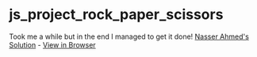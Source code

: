 # js_project_rock_paper_scissors
Took me a while but in the end I managed to get it done!
[Nasser Ahmed's Solution](https://github.com/SNasser97/js_project_rock_paper_scissors) - [View in Browser](https://snasser97.github.io/js_project_rock_paper_scissors/index.html)
